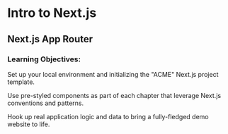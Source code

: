 # Intro to Next.js

## Next.js App Router

### Learning Objectives:

Set up your local environment and initializing the "ACME" Next.js project template.

Use pre-styled components as part of each chapter that leverage Next.js conventions and patterns.

Hook up real application logic and data to bring a fully-fledged demo website to life.
